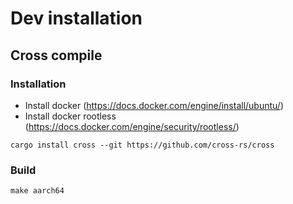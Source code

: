 # Dev installation

## Cross compile
### Installation
 - Install docker (https://docs.docker.com/engine/install/ubuntu/)
 - Install docker rootless (https://docs.docker.com/engine/security/rootless/)
```shell
cargo install cross --git https://github.com/cross-rs/cross
```

### Build
```shell
make aarch64
```
